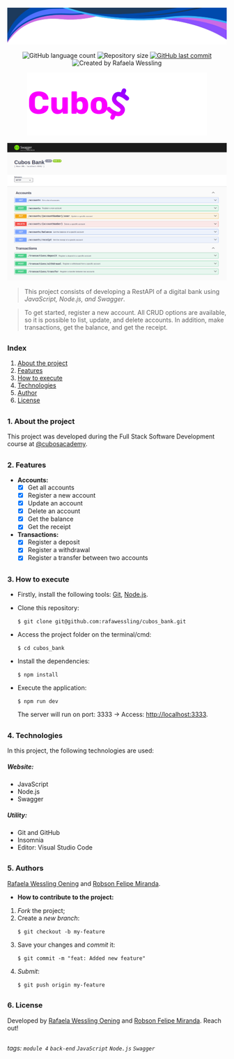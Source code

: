 <p align="center">
    <img src="./src/assets/header-readme.png">
</p>

<p align="center">
  <img alt="GitHub language count" src="https://img.shields.io/github/languages/count/rafawessling/cubos_bank?color=%2304D361">

  <img alt="Repository size" src="https://img.shields.io/github/repo-size/rafawessling/cubos_bank">
  
  <a href="https://github.com/rafawessling/cubos_bank/commits/main">
    <img alt="GitHub last commit" src="https://img.shields.io/github/last-commit/rafawessling/cubos_bank">
  </a>

  <img alt="Created by Rafaela Wessling" src="https://img.shields.io/badge/created-by%20Rafaela%20Wessling%20Oening%20and%20Robson%20Felipe%20Miranda-D818A5">
</p>

<p align="center">
    <img src="./src/assets/logo.svg">
</p>

<p align="center">
    <img src="./src/assets/project.png">
</p>

> This project consists of developing a RestAPI of a digital bank using _JavaScript, Node.js, and Swagger_.

> To get started, register a new account. All CRUD options are available, so it is possible to list, update, and delete accounts. In addition, make transactions, get the balance, and get the receipt.

##

### Index

1. [About the project](#about)
2. [Features](#features)
3. [How to execute](#how-to-execute)
4. [Technologies](#technologies)
5. [Author](#author)
6. [License](#license)

##

<div id='about'></div>

### 1. About the project

This project was developed during the Full Stack Software Development course at <a href="https://github.com/cubos-academy" target="_blank">@cubosacademy</a>.

##

<div id='features'></div>

### 2. Features

-   **Accounts:**
    -   [x] Get all accounts
    -   [x] Register a new account
    -   [x] Update an account
    -   [x] Delete an account
    -   [x] Get the balance
    -   [x] Get the receipt
-   **Transactions:**
    -   [x] Register a deposit
    -   [x] Register a withdrawal
    -   [x] Register a transfer between two accounts

##

<div id='how-to-execute'></div>

### 3. How to execute

-   Firstly, install the following tools: <a href="https://git-scm.com" target="_blank">Git</a>, <a href="https://nodejs.org/en/" target="_blank">Node.js</a>.

-   Clone this repository:

    ```
    $ git clone git@github.com:rafawessling/cubos_bank.git
    ```

-   Access the project folder on the terminal/cmd:
    ```
    $ cd cubos_bank
    ```
-   Install the dependencies:
    ```
    $ npm install
    ```
-   Execute the application:

    ```
    $ npm run dev
    ```

    The server will run on port: 3333 → Access: <a href="http://localhost:3333" target="_blank">http://localhost:3333</a>.

##

<div id='technologies'></div>

### 4. Technologies

In this project, the following technologies are used:

##### Website:

-   JavaScript
-   Node.js
-   Swagger

##### Utility:

-   Git and GitHub
-   Insomnia
-   Editor: Visual Studio Code

##

<div id='author'></div>

### 5. Authors

<a href="https://www.linkedin.com/in/rafaela-wessling/" target="_blank">Rafaela Wessling Oening</a> and <a href="https://www.linkedin.com/in/robsonfelipemir/" target="_blank">Robson Felipe Miranda</a>.

-   **How to contribute to the project:**

1. _Fork_ the project;
2. Create a _new branch_:
    ```
    $ git checkout -b my-feature
    ```
3. Save your changes and _commit_ it:
    ```
    $ git commit -m "feat: Added new feature"
    ```
4. _Submit_:
    ```
    $ git push origin my-feature
    ```

##

<div id='license'></div>

### 6. License

Developed by <a href="https://www.linkedin.com/in/rafaela-wessling/" target="_blank">Rafaela Wessling Oening</a> and <a href="https://www.linkedin.com/in/robsonfelipemir/" target="_blank">Robson Felipe Miranda</a>. Reach out!

##

###### tags: `module 4` `back-end` `JavaScript` `Node.js` `Swagger`
